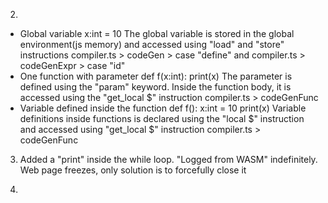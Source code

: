 2. 
  * Global variable
    x:int = 10
    The global variable is stored in the global environment(js memory) and accessed using "load" and "store" instructions
    compiler.ts > codeGen > case "define" and compiler.ts > codeGenExpr > case "id"
  * One function with parameter
    def f(x:int):
      print(x)
    The parameter is defined using the "param" keyword. Inside the function body, it is accessed using the "get_local $<param>" instruction
    compiler.ts > codeGenFunc
  * Variable defined inside the function
    def f():
      x:int = 10
      print(x)
    Variable definitions inside functions is declared using the "local $<varName>" instruction and accessed using "get_local $<varName>" instruction
    compiler.ts > codeGenFunc

3. Added a "print" inside the while loop. "Logged from WASM" indefinitely. Web page freezes, only solution is to forcefully close it

4. 
